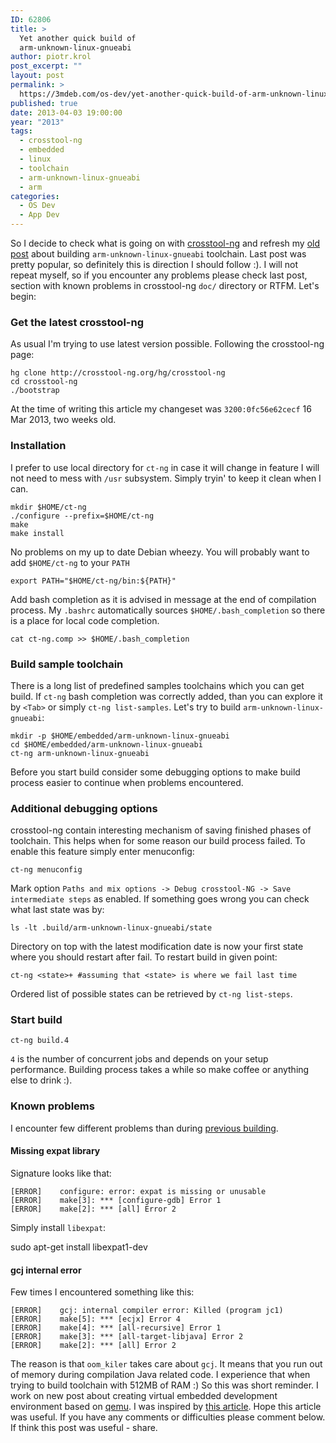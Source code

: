 ```yaml
---
ID: 62806
title: >
  Yet another quick build of
  arm-unknown-linux-gnueabi
author: piotr.krol
post_excerpt: ""
layout: post
permalink: >
  https://3mdeb.com/os-dev/yet-another-quick-build-of-arm-unknown-linux-gnueabi/
published: true
date: 2013-04-03 19:00:00
year: "2013"
tags:
  - crosstool-ng
  - embedded
  - linux
  - toolchain
  - arm-unknown-linux-gnueabi
  - arm
categories:
  - OS Dev
  - App Dev
---
```

So I decide to check what is going on with [crosstool-ng][1] and refresh my [old
post][2] about building `arm-unknown-linux-gnueabi` toolchain. Last post was
pretty popular, so definitely this is direction I should follow :). I will not
repeat myself, so if you encounter any problems please check last post, section
with known problems in crosstool-ng `doc/` directory or RTFM. Let's begin:

### Get the latest crosstool-ng

As usual I'm trying to use latest version possible. Following the crosstool-ng
page:

    hg clone http://crosstool-ng.org/hg/crosstool-ng
    cd crosstool-ng
    ./bootstrap

At the time of writing this article my changeset was `3200:0fc56e62cecf` 16 Mar
2013, two weeks old.

### Installation

I prefer to use local directory for `ct-ng` in case it will change in feature I
will not need to mess with `/usr` subsystem. Simply tryin' to keep it clean when
I can.

    mkdir $HOME/ct-ng
    ./configure --prefix=$HOME/ct-ng
    make
    make install

No problems on my up to date Debian wheezy. You will probably want to add
`$HOME/ct-ng` to your `PATH`

    export PATH="$HOME/ct-ng/bin:${PATH}"

Add bash completion as it is advised in message at the end of compilation
process. My `.bashrc` automatically sources `$HOME/.bash_completion` so there is
a place for local code completion.

    cat ct-ng.comp >> $HOME/.bash_completion


### Build sample toolchain

There is a long list of predefined samples toolchains which you can get build.
If `ct-ng` bash completion was correctly added, than you can explore it by
`<Tab>` or simply `ct-ng list-samples`. Let's try to build
`arm-unknown-linux-gnueabi`:

    mkdir -p $HOME/embedded/arm-unknown-linux-gnueabi
    cd $HOME/embedded/arm-unknown-linux-gnueabi
    ct-ng arm-unknown-linux-gnueabi

Before you start build consider some debugging options to make build process
easier to continue when problems encountered.

### Additional debugging options

crosstool-ng contain interesting mechanism of saving finished phases of
toolchain. This helps when for some reason our build process failed. To enable
this feature simply enter menuconfig:

    ct-ng menuconfig

Mark option `Paths and mix options -> Debug crosstool-NG -> Save intermediate
steps` as enabled. If something goes wrong you can check what last state was by:

    ls -lt .build/arm-unknown-linux-gnueabi/state

Directory on top with the latest modification date is now your first state where
you should restart after fail. To restart build in given point:

    ct-ng <state>+ #assuming that <state> is where we fail last time

Ordered list of possible states can be retrieved by `ct-ng list-steps`.

### Start build

    ct-ng build.4


`4` is the number of concurrent jobs and depends on your setup performance.
Building process takes a while so make coffee or anything else to drink :).

### Known problems

I encounter few different problems than during [previous building][2].

#### Missing expat library

Signature looks like that:

    [ERROR]    configure: error: expat is missing or unusable
    [ERROR]    make[3]: *** [configure-gdb] Error 1
    [ERROR]    make[2]: *** [all] Error 2

Simply install `libexpat`:

sudo apt-get install libexpat1-dev


#### gcj internal error

Few times I encountered something like this:

    [ERROR]    gcj: internal compiler error: Killed (program jc1)
    [ERROR]    make[5]: *** [ecjx] Error 4
    [ERROR]    make[4]: *** [all-recursive] Error 1
    [ERROR]    make[3]: *** [all-target-libjava] Error 2
    [ERROR]    make[2]: *** [all] Error 2

The reason is that `oom_kiler` takes care about `gcj`. It means that you run out
of memory during compilation Java related code. I experience that when trying to
build toolchain with 512MB of RAM :) So this was short reminder. I work on new
post about creating virtual embedded development environment based on [qemu][3].
I was inspired by [this article][4]. Hope this article was useful. If you have
any comments or difficulties please comment below. If think this post was useful -
share.

 [1]: http://crosstool-ng.org
 [2]: /2012/03/14/quick-build-of-arm-unknown-linux
 [3]: http://wiki.qemu.org/Main_Page
 [4]: http://www.elinux.org/Virtual_Development_Board
